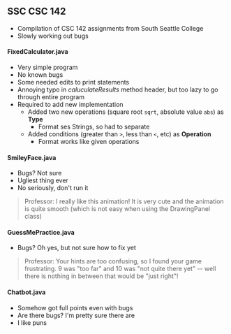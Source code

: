 ## SSC CSC 142
- Compilation of CSC 142 assignments from South Seattle College
- Slowly working out bugs
#### FixedCalculator.java
- Very simple program
- No known bugs
- Some needed edits to print statements
- Annoying typo in *caluculateResults* method header, but too lazy to go through entire program
- Required to add new implementation
  - Added two new operations (square root `sqrt`, absolute value `abs`) as **Type**
    - Format ses Strings, so had to separate
  - Added conditions (greater than `>`, less than `<`, etc) as **Operation**
    - Format works like given operations
#### SmileyFace.java
- Bugs? Not sure
- Ugliest thing ever
- No seriously, don't run it
> Professor: I really like this animation! It is very cute and the animation is quite smooth (which is not easy when using the DrawingPanel class)
#### GuessMePractice.java
- Bugs? Oh yes, but not sure how to fix yet
> Professor: Your hints are too confusing, so I found your game frustrating. 9 was "too far" and 10 was "not quite there yet" -- well there is nothing in between that would be "just right"!
#### Chatbot.java
- Somehow got full points even with bugs
- Are there bugs? I'm pretty sure there are
- I like puns
